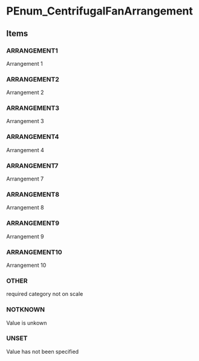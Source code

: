 # PEnum_CentrifugalFanArrangement


<!-- end of short definition -->
## Items

### ARRANGEMENT1
Arrangement 1

### ARRANGEMENT2
Arrangement 2

### ARRANGEMENT3
Arrangement 3

### ARRANGEMENT4
Arrangement 4

### ARRANGEMENT7
Arrangement 7

### ARRANGEMENT8
Arrangement 8

### ARRANGEMENT9
Arrangement 9

### ARRANGEMENT10
Arrangement 10

### OTHER
required category not on scale

### NOTKNOWN
Value is unkown

### UNSET
Value has not been specified
